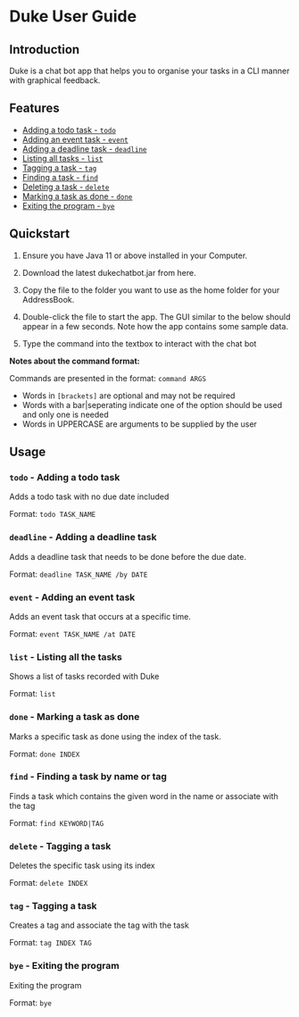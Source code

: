 # Duke User Guide

## Introduction

Duke is a chat bot app that helps you to organise your tasks in a CLI manner with graphical feedback.

## Features
- [Adding a todo task - `todo`](#todo)
- [Adding an event task - `event`](#event)
- [Adding a deadline task - `deadline`](#deadline)
- [Listing all tasks - `list`](#list)
- [Tagging a task - `tag`](#tag)
- [Finding a task - `find`](#find)
- [Deleting a task - `delete`](#delete)
- [Marking a task as done - `done`](#done)
- [Exiting the program - `bye`](#bye) 

## Quickstart
1. Ensure you have Java 11 or above installed in your Computer.

1. Download the latest dukechatbot.jar from here.

1. Copy the file to the folder you want to use as the home folder for your AddressBook.

1. Double-click the file to start the app. The GUI similar to the below should appear in a few seconds. Note how the app contains some sample data.

1. Type the command into the textbox to interact with the chat bot

**Notes about the command format:**

Commands are presented in the format: `command ARGS`

- Words in `[brackets]` are optional and may not be required
- Words with a bar|seperating indicate one of the option should be used and only one is needed
- Words in UPPERCASE are arguments to be supplied by the user

## Usage

### <a name="todo">`todo` - Adding a todo task</a>

Adds a todo task with no due date included

Format: `todo TASK_NAME`

###  <a name="deadline">`deadline` - Adding a deadline task</a>

Adds a deadline task that needs to be done before the due date.

Format: `deadline TASK_NAME /by DATE`

###  <a name="event">`event` - Adding an event task</a>

Adds an event task that occurs at a specific time.

Format: `event TASK_NAME /at DATE`

### <a name="list">`list` - Listing all the tasks</a>
Shows a list of tasks recorded with Duke

Format: `list`

### <a name="done">`done` - Marking a task as done</a>

Marks a specific task as done using the index of the task.

Format: `done INDEX`

### <a name="find">`find` - Finding a task by name or tag</a>
Finds a task which contains the given word in the name or associate with the tag

Format: `find KEYWORD|TAG`

### <a name="delete">`delete` - Tagging a task</a>
Deletes the specific task using its index

Format: `delete INDEX`

### <a name="tag">`tag` - Tagging a task</a>
Creates a tag and associate the tag with the task

Format: `tag INDEX TAG`

### <a name="bye">`bye` - Exiting the program </a>

Exiting the program

Format: `bye`